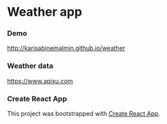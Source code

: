 # Weather app

### Demo
http://karisabinemalmin.github.io/weather

### Weather data
https://www.apixu.com

### Create React App
This project was bootstrapped with [Create React App](https://github.com/facebookincubator/create-react-app).
